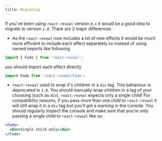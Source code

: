 ```yaml
---
title: Migrating
---
```


If you've been using `react-reveal` version `0.x` it would be a good idea to migrate to version `1.0`.
There are 2 major differences.
- As the `react-reveal` now includes a lot of new effects it would be much more efficient to include each effect separately so instead of using named imports like following
```jsx
import { Fade } from 'react-reveal';
```
you should import each effect directly
```jsx
import Fade from 'react-reveal/Fade';
```
- `react-reveal`  used to wrap it's children in a `div` tag. This behaviour is deprecated in `1.0`. You should manually wrap children in a tag of your choosing (such as `div`). `react-reveal` expects only a single child! For compatibility reasons, if you pass more than one child to `react-reveal`  it will still wrap it in a `div` tag but you'll get a warning in the console. You should regularly inspect the console and make sure that you're only passing a single child to `react-reveal` like so:

```jsx
<Fade>
  <div>Single child only</div>
</Fade>
```

